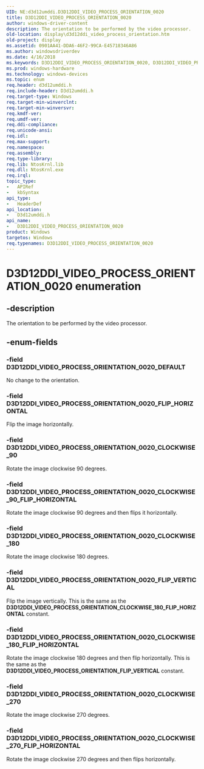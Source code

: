 ```yaml
---
UID: NE:d3d12umddi.D3D12DDI_VIDEO_PROCESS_ORIENTATION_0020
title: D3D12DDI_VIDEO_PROCESS_ORIENTATION_0020
author: windows-driver-content
description: The orientation to be performed by the video processor.
old-location: display\d3d12ddi_video_process_orientation.htm
old-project: display
ms.assetid: 0901AA41-DDA6-46F2-99CA-E45718346A86
ms.author: windowsdriverdev
ms.date: 4/16/2018
ms.keywords: D3D12DDI_VIDEO_PROCESS_ORIENTATION_0020, D3D12DDI_VIDEO_PROCESS_ORIENTATION_0020 enumeration [Display Devices], D3D12DDI_VIDEO_PROCESS_ORIENTATION_0020_CLOCKWISE_180, D3D12DDI_VIDEO_PROCESS_ORIENTATION_0020_CLOCKWISE_180_FLIP_HORIZONTAL, D3D12DDI_VIDEO_PROCESS_ORIENTATION_0020_CLOCKWISE_270, D3D12DDI_VIDEO_PROCESS_ORIENTATION_0020_CLOCKWISE_270_FLIP_HORIZONTAL, D3D12DDI_VIDEO_PROCESS_ORIENTATION_0020_CLOCKWISE_90, D3D12DDI_VIDEO_PROCESS_ORIENTATION_0020_CLOCKWISE_90_FLIP_HORIZONTAL, D3D12DDI_VIDEO_PROCESS_ORIENTATION_0020_DEFAULT, D3D12DDI_VIDEO_PROCESS_ORIENTATION_0020_FLIP_HORIZONTAL, D3D12DDI_VIDEO_PROCESS_ORIENTATION_0020_FLIP_VERTICAL, d3d12umddi/D3D12DDI_VIDEO_PROCESS_ORIENTATION_0020, d3d12umddi/D3D12DDI_VIDEO_PROCESS_ORIENTATION_0020_CLOCKWISE_180, d3d12umddi/D3D12DDI_VIDEO_PROCESS_ORIENTATION_0020_CLOCKWISE_180_FLIP_HORIZONTAL, d3d12umddi/D3D12DDI_VIDEO_PROCESS_ORIENTATION_0020_CLOCKWISE_270, d3d12umddi/D3D12DDI_VIDEO_PROCESS_ORIENTATION_0020_CLOCKWISE_270_FLIP_HORIZONTAL, d3d12umddi/D3D12DDI_VIDEO_PROCESS_ORIENTATION_0020_CLOCKWISE_90, d3d12umddi/D3D12DDI_VIDEO_PROCESS_ORIENTATION_0020_CLOCKWISE_90_FLIP_HORIZONTAL, d3d12umddi/D3D12DDI_VIDEO_PROCESS_ORIENTATION_0020_DEFAULT, d3d12umddi/D3D12DDI_VIDEO_PROCESS_ORIENTATION_0020_FLIP_HORIZONTAL, d3d12umddi/D3D12DDI_VIDEO_PROCESS_ORIENTATION_0020_FLIP_VERTICAL, display.d3d12ddi_video_process_orientation
ms.prod: windows-hardware
ms.technology: windows-devices
ms.topic: enum
req.header: d3d12umddi.h
req.include-header: D3d12umddi.h
req.target-type: Windows
req.target-min-winverclnt: 
req.target-min-winversvr: 
req.kmdf-ver: 
req.umdf-ver: 
req.ddi-compliance: 
req.unicode-ansi: 
req.idl: 
req.max-support: 
req.namespace: 
req.assembly: 
req.type-library: 
req.lib: NtosKrnl.lib
req.dll: NtosKrnl.exe
req.irql: 
topic_type:
-	APIRef
-	kbSyntax
api_type:
-	HeaderDef
api_location:
-	D3d12umddi.h
api_name:
-	D3D12DDI_VIDEO_PROCESS_ORIENTATION_0020
product: Windows
targetos: Windows
req.typenames: D3D12DDI_VIDEO_PROCESS_ORIENTATION_0020
---
```


# D3D12DDI_VIDEO_PROCESS_ORIENTATION_0020 enumeration


## -description


The orientation to be performed by the video processor.


## -enum-fields




### -field D3D12DDI_VIDEO_PROCESS_ORIENTATION_0020_DEFAULT

No change to the orientation.


### -field D3D12DDI_VIDEO_PROCESS_ORIENTATION_0020_FLIP_HORIZONTAL

Flip the image horizontally.


### -field D3D12DDI_VIDEO_PROCESS_ORIENTATION_0020_CLOCKWISE_90

Rotate the image clockwise 90 degrees.


### -field D3D12DDI_VIDEO_PROCESS_ORIENTATION_0020_CLOCKWISE_90_FLIP_HORIZONTAL

Rotate the image clockwise 90 degrees and then flips it horizontally.


### -field D3D12DDI_VIDEO_PROCESS_ORIENTATION_0020_CLOCKWISE_180

Rotate the image clockwise 180 degrees.


### -field D3D12DDI_VIDEO_PROCESS_ORIENTATION_0020_FLIP_VERTICAL

Flip the image vertically. This is the same as the <b>D3D12DDI_VIDEO_PROCESS_ORIENTATION_CLOCKWISE_180_FLIP_HORIZONTAL</b> constant.


### -field D3D12DDI_VIDEO_PROCESS_ORIENTATION_0020_CLOCKWISE_180_FLIP_HORIZONTAL

Rotate the image clockwise 180 degrees and then flip horizontally. This is the same as the <b>D3D12DDI_VIDEO_PROCESS_ORIENTATION_FLIP_VERTICAL</b> constant.


### -field D3D12DDI_VIDEO_PROCESS_ORIENTATION_0020_CLOCKWISE_270

Rotate the image clockwise 270 degrees.


### -field D3D12DDI_VIDEO_PROCESS_ORIENTATION_0020_CLOCKWISE_270_FLIP_HORIZONTAL

Rotate the image clockwise 270 degrees and then flips horizontally.

